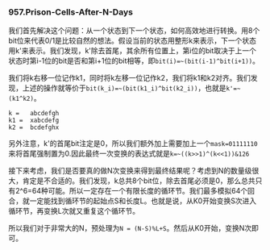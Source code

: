 ### 957.Prison-Cells-After-N-Days

我们首先解决这个问题：从一个状态到下一个状态，如何高效地进行转换。用8个bit位来代表0/1是比较自然的想法。假设当前的状态用整形k来表示，下一个状态用k'来表示。我们发现，k'除去首尾，其余所有位置上，第i位的bit取决于上一个状态时第i-1位的bit是否和第i+1位的bit相等，即```bit(i)=~(bit(i-1)^bit(i+1))```。

我们将k右移一位记作k1，同时将k左移一位记作k2，我们将k1和k2对齐。我们发现，上述的操作就等价于```bit(k_i)=~(bit(k1_i)^bit(k2_i))```，也就是```k'=~(k1^k2)```。
```
k =   abcdefgh
k1 =  xabcdefg
k2 =  bcdefghx
```
另外注意，k'的首尾bit注定是0，所以我们额外加上需要加上一个```mask=01111110```来将首尾强制置为0.因此最终一次变换的表达式就是```k=~((k>>1)^(k<<1))&126```

接下来考虑，我们是否要真的做N次变换来得到最终结果呢？考虑到N的数量级很大，肯定是不合适的。我们发现，k总共8个bit位，除去首尾必须是0，那么总共只有2^6=64种可能。所以一定存在一个有限长度的循环节。我们最多模拟64个回合，就一定能找到循环节的起始点S和长度L。也就是说，从K0开始变换S次进入循环节，再变换L次就又重复这个循环节。

所以我们对于非常大的N，预处理为```N = (N-S)%L+S```。然后从K0开始，变换N次即可。

